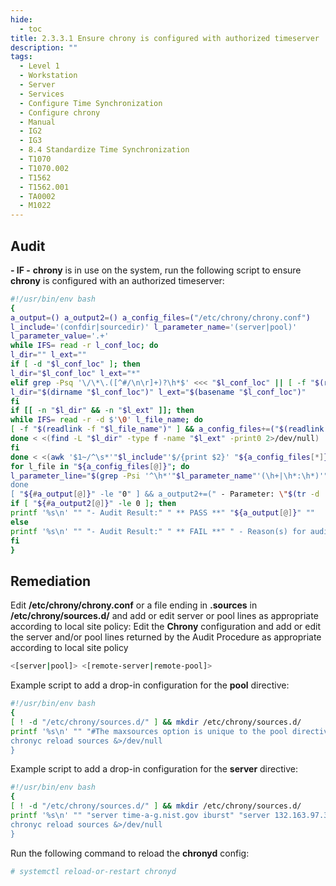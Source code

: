 ```yaml
---
hide:
  - toc
title: 2.3.3.1 Ensure chrony is configured with authorized timeserver
description: ""
tags:
  - Level 1
  - Workstation
  - Server
  - Services
  - Configure Time Synchronization
  - Configure chrony
  - Manual
  - IG2
  - IG3
  - 8.4 Standardize Time Synchronization
  - T1070
  - T1070.002
  - T1562
  - T1562.001
  - TA0002
  - M1022
---
```


## Audit
**- IF -** **chrony** is in use on the system, run the following script to ensure **chrony** is configured with an authorized timeserver:
```bash linenums="1"
#!/usr/bin/env bash
{
a_output=() a_output2=() a_config_files=("/etc/chrony/chrony.conf")
l_include='(confdir|sourcedir)' l_parameter_name='(server|pool)'
l_parameter_value='.+'
while IFS= read -r l_conf_loc; do
l_dir="" l_ext=""
if [ -d "$l_conf_loc" ]; then
l_dir="$l_conf_loc" l_ext="*"
elif grep -Psq '\/\*\.([^#/\n\r]+)?\h*$' <<< "$l_conf_loc" || [ -f "$(readlink -f "$l_conf_loc")" ]; then
l_dir="$(dirname "$l_conf_loc")" l_ext="$(basename "$l_conf_loc")"
fi
if [[ -n "$l_dir" && -n "$l_ext" ]]; then
while IFS= read -r -d $'\0' l_file_name; do
[ -f "$(readlink -f "$l_file_name")" ] && a_config_files+=("$(readlink -f "$l_file_name")")
done < <(find -L "$l_dir" -type f -name "$l_ext" -print0 2>/dev/null)
fi
done < <(awk '$1~/^\s*'"$l_include"'$/{print $2}' "${a_config_files[*]}" 2>/dev/null)
for l_file in "${a_config_files[@]}"; do
l_parameter_line="$(grep -Psi '^\h*'"$l_parameter_name"'(\h+|\h*:\h*)'"$l_parameter_value"'\b' "$l_file")" [ -n "$l_parameter_line" ] && a_output+=(" - Parameter: \"$(tr -d '()' <<< ${l_parameter_name//|/ or })\"" \"Exists in the file: \"$l_file\" as:" "$l_parameter_line")
done
[ "${#a_output[@]}" -le "0" ] && a_output2+=(" - Parameter: \"$(tr -d '()' <<< ${l_parameter_name//|/ or })\"" \"Does not exist in the chrony configuration")
if [ "${#a_output2[@]}" -le 0 ]; then
printf '%s\n' "" "- Audit Result:" " ** PASS **" "${a_output[@]}" ""
else
printf '%s\n' "" "- Audit Result:" " ** FAIL **" " - Reason(s) for audit failure:" "${a_output2[@]}"
fi
}
```

## Remediation
Edit **/etc/chrony/chrony.conf** or a file ending in **.sources** in **/etc/chrony/sources.d/** and add or edit server or pool lines as appropriate according to local site policy:
Edit the **Chrony** configuration and add or edit the server and/or pool lines returned by the Audit Procedure as appropriate according to local site policy
```bash
<[server|pool]> <[remote-server|remote-pool]>
```

Example script to add a drop-in configuration for the **pool** directive:
```bash linenums="1"
#!/usr/bin/env bash
{
[ ! -d "/etc/chrony/sources.d/" ] && mkdir /etc/chrony/sources.d/
printf '%s\n' "" "#The maxsources option is unique to the pool directive" \"pool time.nist.gov iburst maxsources 4" >> /etc/chrony/sources.d/60-sources.sources
chronyc reload sources &>/dev/null
}
```

Example script to add a drop-in configuration for the **server** directive:
```bash linenums="1"
#!/usr/bin/env bash
{
[ ! -d "/etc/chrony/sources.d/" ] && mkdir /etc/chrony/sources.d/
printf '%s\n' "" "server time-a-g.nist.gov iburst" "server 132.163.97.3 iburst" \"server time-d-b.nist.gov iburst" >> /etc/chrony/sources.d/60-sources.sources
chronyc reload sources &>/dev/null
}
```

Run the following command to reload the **chronyd** config:
```bash
# systemctl reload-or-restart chronyd
```
